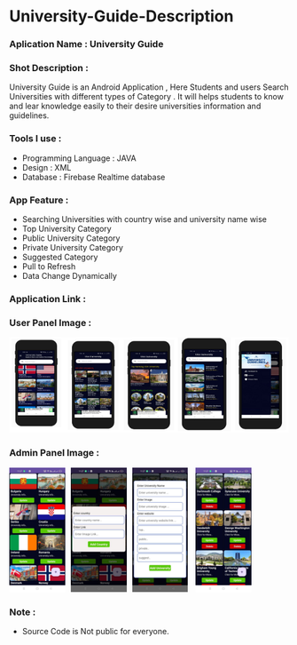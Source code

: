 # University-Guide-Description

### Aplication Name : University Guide
### Shot Description : 
University Guide is an Android Application , Here Students and users Search Universities with different types of Category . It will helps students to know and lear knowledge easily to their desire universities 
information and guidelines.
### Tools I use : 
   * Programming Language : JAVA
   * Design : XML
   * Database : Firebase Realtime database

### App Feature : 
   * Searching Universities with country wise and university name wise
   * Top University Category
   * Public University Category
   * Private University Category
   * Suggested Category
   * Pull to Refresh
   * Data Change Dynamically
   
### Application Link : 


### User Panel Image : 
<img src="https://github.com/RlM100always/University-Guide-Description/blob/main/img/1.png" width="20%" height="20%"/><img src="https://github.com/RlM100always/University-Guide-Description/blob/main/img/2.png" width="20%" height="20%"/><img src="https://github.com/RlM100always/University-Guide-Description/blob/main/img/3.png" width="20%" height="20%"/><img src="https://github.com/RlM100always/University-Guide-Description/blob/main/img/4.png" width="20%" height="20%"/><img src="https://github.com/RlM100always/University-Guide-Description/blob/main/img/5.png" width="20%" height="20%"/>
### Admin Panel Image : 
<img src="https://github.com/RlM100always/University-Guide-Description/blob/main/photo_2024-02-22_11-31-02.jpg" width="20%" height="20%" style="margin-right: 10px;" /><img src="https://github.com/RlM100always/University-Guide-Description/blob/main/photo_2024-02-22_11-31-07.jpg" width="20%" height="20%" style="margin-right: 10px;" /><img src="https://github.com/RlM100always/University-Guide-Description/blob/main/photo_2024-02-22_11-31-11.jpg" width="20%" height="20%" style="margin-right: 10px;" />
<img src="https://github.com/RlM100always/University-Guide-Description/blob/main/photo_2024-02-22_11-31-15.jpg" width="20%" height="20%" />


### Note :
* Source Code is Not public for everyone.

